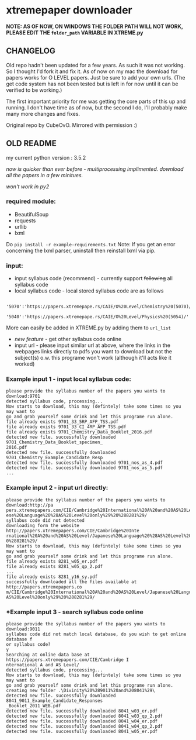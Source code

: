 # xtremepaper downloader

**NOTE: AS OF NOW, ON WINDOWS THE FOLDER PATH WILL NOT WORK, PLEASE EDIT THE `folder_path` VARIABLE IN XTREME.py**

## CHANGELOG

Old repo hadn't been updated for a few years. As such it was not working. 
So I thought I'd fork it and fix it.
As of now on my mac the download for papers works for O LEVEL papers. 
Just be sure to add your own urls. (The get code system has not been tested but is left in for now until it can be verified to be working.)

The first important priority for me was getting the core parts of this up and running.
I don't have time as of now, but the second I do, I'll probably make many more changes and fixes.

Original repo by CubeOvO. Mirrored with permission :)

## OLD README

my current python version : 3.5.2


*now is quicker than ever before - multiprocessing implimented. download all the papers in a few minitues.*


*won't work in py2*

### required module:
* BeautifulSoup
* requests
* urllib
* lxml

Do ```pip install -r example-requirements.txt```
Note: If you get an error concerning the lxml parser, uninstall then reinstall lxml via pip.
  
### input:
* input syllabus code (recommend) - currently support ~~following~~ all syllabus code
* local syllabus code - local stored syllabus code are as follows

```
	'5070':'https://papers.xtremepape.rs/CAIE/O%20Level/Chemistry%20(5070)/',
    	'5040':'https://papers.xtremepape.rs/CAIE/O%20Level/Physics%20(5054)/'
```
More can easily be added in XTREME.py by adding them to `url_list`

* *new feature* - get other syllabus code online
* input url - please input similar url at above, where the links in the webpages links directly to pdfs you want to download but not the subject(s) o.w. this programe won't work (although it'll acts like it worked)

### Example input 1 - input local syllabus code:

	please provide the syllabus number of the papers you wants to download:9701
	detected syllabus code, processing...
	Now starts to download, this may (defintely) take some times so you may want to
	go and grab yourself some drink and let this programe run alone.
	file already exists 9701_33_5RP_AFP_TSS.pdf
	file already exists 9701_33_CI_4RP_AFP_TSS.pdf
	file already exists 9701_Chemistry_Data_Booklet_2016.pdf
	detected new file. successfully downloaded 9701_Chemistry_Data_Booklet_specimen_
	2016.pdf
	detected new file. successfully downloaded 9701_Chemistry_Example_Candidate_Resp
	detected new file. successfully downloaded 9701_nos_as_4.pdf
	detected new file. successfully downloaded 9701_nos_as_5.pdf
    ...


### Example input 2 - input url directly:
    please provide the syllabus number of the papers you wants to download:http://pa
    pers.xtremepapers.com/CIE/Cambridge%20International%20A%20and%20AS%20Level/Japan
    ese%20Language%20%28AS%20Level%20only%29%20%288281%29/
    syllabus code did not detected
    downloading form the website http://papers.xtremepapers.com/CIE/Cambridge%20Inte
    rnational%20A%20and%20AS%20Level/Japanese%20Language%20%28AS%20Level%20only%29%2
    0%288281%29/
    Now starts to download, this may (defintely) take some times so you may want to
    go and grab yourself some drink and let this programe run alone.
    file already exists 8281_w05_er.pdf
    file already exists 8281_w05_qp_2.pdf
    ...
    file already exists 8281_y16_sy.pdf
    successfully downloaded all the files available at http://papers.xtremepapers.co
    m/CIE/Cambridge%20International%20A%20and%20AS%20Level/Japanese%20Language%20%28
    AS%20Level%20only%29%20%288281%29/

### *Example input 3 - search syllabus code online
	please provide the syllabus number of the papers you wants to download:9011
	syllabus code did not match local database, do you wish to get online database f
	or syllabus code?
	y
	Searching at online data base at https://papers.xtremepapers.com/CIE/Cambridge I
	nternational A and AS Level/
	detected syllabus code, processing...
	Now starts to download, this may (defintely) take some times so you may want to
	go and grab yourself some drink and let this programe run alone.
	creating new folder .\Divinity%20%289011%20and%208041%29\
	detected new file. successfully downloaded 8041_9011_Example_Candidate_Responses
	_Booklet_2011_WEB.pdf
	detected new file. successfully downloaded 8041_w03_er.pdf
	detected new file. successfully downloaded 8041_w03_qp_2.pdf
	detected new file. successfully downloaded 8041_w04_er.pdf
	detected new file. successfully downloaded 8041_w04_qp_2.pdf
	detected new file. successfully downloaded 8041_w05_er.pdf
